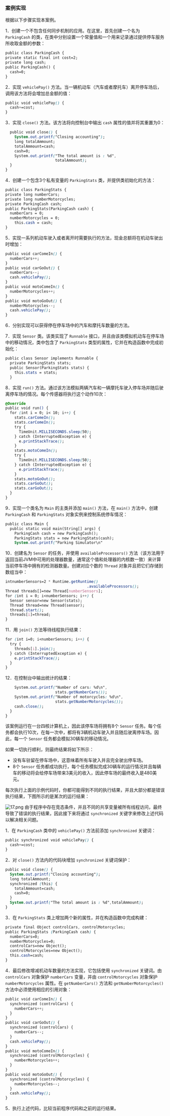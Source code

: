 ### 案例实现

根据以下步骤实现本案例。

1．创建一个不包含任何同步机制的应用。在这里，首先创建一个名为 `ParkingCash` 的类，在类中分别设置一个常量值和一个用来记录通过提供停车服务所收取金额的参数：

```css
public class ParkingCash {
private static final int cost=2;
private long cash;
public ParkingCash() {
  cash=0;
}
```

2．实现 `vehiclePay()` 方法。当一辆机动车（汽车或者摩托车）离开停车场后，调用该方法将会增加总金额的值：

```css
public void vehiclePay() {
  cash+=cost;
}
```

3．实现 `close()` 方法。该方法将向控制台中输出 `cash` 属性的值并将其重置为0：

```css
  public void close() {
    System.out.printf("Closing accounting");
    long totalAmmount;
    totalAmmount=cash;
    cash=0;
    System.out.printf("The total amount is : %d",
                      totalAmmount);
  } 
}
```

4．创建一个包含3个私有变量的 `ParkingStats` 类，并提供类初始化的方法：

```css
public class ParkingStats {
private long numberCars;
private long numberMotorcycles;
private ParkingCash cash;
public ParkingStats(ParkingCash cash) {
  numberCars = 0;
  numberMotorcycles = 0;
    this.cash = cash;
}
```

5．实现一系列机动车驶入或者离开时需要执行的方法，现金总额将在机动车驶出时增加：

```css
public void carComeIn() {
  numberCars++;
}
public void carGoOut() {
  numberCars--;
  cash.vehiclePay();
}
public void motoComeIn() {
  numberMotorcycles++;
}
public void motoGoOut() {
  numberMotorcycles--;
  cash.vehiclePay();
}
```

6．分别实现可以获得停在停车场中的汽车和摩托车数量的方法。

7．实现 `Sensor` 类。该类实现了 `Runnable` 接口，并且由该类模拟机动车在停车场中的移动情况，类中包含了 `ParkingStats` 类型的属性，它并在构造函数中完成初始化：

```css
public class Sensor implements Runnable {
  private ParkingStats stats;
  public Sensor(ParkingStats stats) {
    this.stats = stats;
  }
```

8．实现 `run()` 方法。通过该方法模拟两辆汽车和一辆摩托车驶入停车场并随后驶离停车场的情况。每个传感器将执行这个动作10次：

```css
@Override
public void run() {
  for (int i = 0; i< 10; i++) {
    stats.carComeIn();
    stats.carComeIn();
    try {
      TimeUnit.MILLISECONDS.sleep(50);
    } catch (InterruptedException e) {
      e.printStackTrace();
    }
    stats.motoComeIn();
    try {
      TimeUnit.MILLISECONDS.sleep(50);
    } catch (InterruptedException e) {
      e.printStackTrace();
    }
    stats.motoGoOut();
    stats.carGoOut();
    stats.carGoOut();
  } 
}
```

9．实现一个类名为 `Main` 的主类并添加 `main()` 方法，在 `main()` 方法中，创建 `ParkingCash` 和 `ParkingStats` 对象实例来控制系统停车情况：

```css
public class Main {
  public static void main(String[] args) {
    ParkingCash cash = new ParkingCash();
    ParkingStats stats = new ParkingStats(cash);
    System.out.printf("Parking Simulator\n"
```

10．创建名为 `Sensor` 的任务，并使用 `availableProcessors()` 方法（该方法用于返回当前JVM中可用的处理器数量，通常这个值和处理器的内核数一致）来计算当前停车场中拥有的检测器数量。创建对应个数的 `Thread` 对象并且把它们存储到数组当中：

```css
intnumberSensors=2 * Runtime.getRuntime()
                                    .availableProcessors();
Thread threads[]=new Thread[numberSensors];
for (int i = 0; i<numberSensors; i++) {
  Sensor sensor=new Sensor(stats);
  Thread thread=new Thread(sensor);
  thread.start();
  threads[i]=thread;
}
```

11．用 `join()` 方法等待线程执行结果：

```css
for (int i=0; i<numberSensors; i++) {
  try {
    threads[i].join();
  } catch (InterruptedException e) {
    e.printStackTrace();
  }
}
```

12．在控制台中输出统计的结果：

```css
    System.out.printf("Number of cars: %d\n",
                      stats.getNumberCars());
    System.out.printf("Number of motorcycles: %d\n",
                      stats.getNumberMotorcycles());
    cash.close();
  }
}
```

该案例运行在一台四核计算机上，因此该停车场将拥有8个 `Sensor` 任务。每个任务都会执行10次，在每一次中，都将有3辆机动车驶入并且随后驶离停车场。因此，每一个 `Sensor` 任务都会模拟30辆车的移动情况。

如果一切执行顺利，则最终结果将如下所示：

+ 没有车驻留在停车场中，这意味着所有车驶入并且完全驶出停车场。
+ 8个 `Sensor` 任务都成功执行，每个任务模拟完成30辆车的运行情况并且每辆车的移动将会给停车场带来3美元的收入，因此停车场的最终收入是480美元。

每次执行上面的示例代码时，你都可能得到不同的执行结果，并且大部分都是错误执行结果，下图所示的是某次的运行结果：

![17.png](../images/17.png)
由于程序中存在竞态条件，并且不同的共享变量被所有线程访问，最终导致了错误的执行结果，因此接下来将通过 `synchronized` 关键字来修改上述代码以解决相关问题。

1．在 `ParkingCash` 类中的 `vehiclePay()` 方法前添加 `synchronized` 关键词：

```css
public synchronized void vehiclePay() {
  cash+=cost;
}
```

2．对 `close()` 方法内的代码块增加 `synchronized` 关键词保护：

```css
public void close() {
  System.out.printf("Closing accounting");
  long totalAmmount;
  synchronized (this) {
    totalAmmount=cash;
    cash=0; 
  }
  System.out.printf("The total amount is : %d",totalAmmount);
}
```

3．在 `ParkingStats` 类上增加两个新的属性，并在构造函数中完成构建：

```css
private final Object controlCars, controlMotorcycles;
public ParkingStats (ParkingCash cash) {
  numberCars=0;
  numberMotorcycles=0;
  controlCars=new Object();
  controlMotorcycles=new Object();
  this.cash=cash;
}
```

4．最后修改增减机动车数量的方法实现，它包括使用 `synchronized` 关键词。由 `controlCars` 对象保护 `numberCars` 变量，并由 `controlMotorcycles` 对象保护 `numberMotorcycles` 属性。在 `getNumberCars()` 方法和 `getNumberMotorcycles()` 方法中必须使用相应的引用对象：

```css
public void carComeIn() {
  synchronized (controlCars) {
    numberCars++;
  }
}
public void carGoOut() {
  synchronized (controlCars) {
    numberCars--;
  }
  cash.vehiclePay();
}
public void motoComeIn() {
  synchronized (controlMotorcycles) {
    numberMotorcycles++;
  }
}
public void motoGoOut() {
  synchronized (controlMotorcycles) {
    numberMotorcycles--;
  }
  cash.vehiclePay();
}
```

5．执行上述代码，比较当前程序代码和之前的运行结果。

